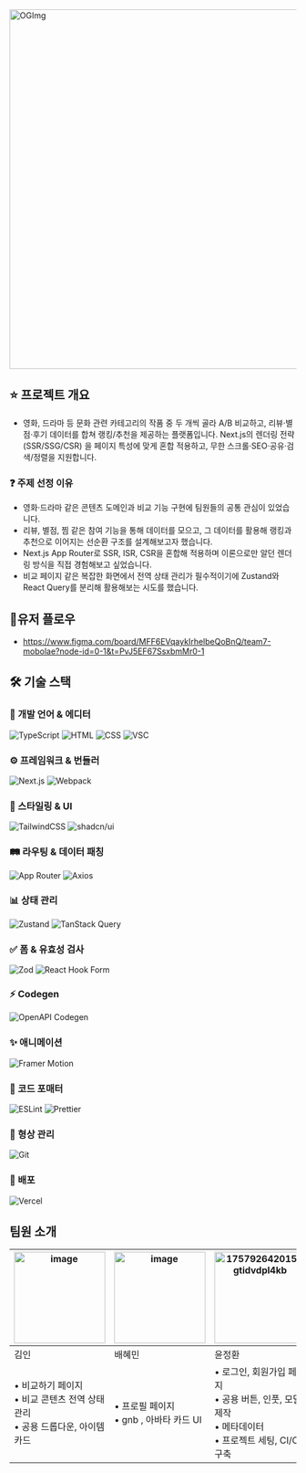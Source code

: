 <img width="1200" height="630" alt="OGImg" src="https://github.com/user-attachments/assets/df208425-ac07-45a7-9ff5-091fa2355bb7" />

## ⭐ 프로젝트 개요
- 영화, 드라마 등 문화 관련 카테고리의 작품 중 두 개씩 골라 A/B 비교하고, 리뷰·별점·후기 데이터를 합쳐 랭킹/추천을 제공하는 플랫폼입니다. Next.js의 렌더링 전략(SSR/SSG/CSR) 을 페이지 특성에 맞게 혼합 적용하고, 무한 스크롤·SEO·공유·검색/정렬을 지원합니다.

### ❓ 주제 선정 이유
- 영화·드라마 같은 콘텐츠 도메인과 비교 기능 구현에 팀원들의 공통 관심이 있었습니다.
- 리뷰, 별점, 찜 같은 참여 기능을 통해 데이터를 모으고, 그 데이터를 활용해 랭킹과 추천으로 이어지는 선순환 구조를 설계해보고자 했습니다.
- Next.js App Router로 SSR, ISR, CSR을 혼합해 적용하며 이론으로만 알던 렌더링 방식을 직접 경험해보고 싶었습니다.
- 비교 페이지 같은 복잡한 화면에서 전역 상태 관리가 필수적이기에 Zustand와 React Query를 분리해 활용해보는 시도를 했습니다.

## 📗유저 플로우
- https://www.figma.com/board/MFF6EVqaykIrhelbeQoBnQ/team7-mobolae?node-id=0-1&t=PvJ5EF67SsxbmMr0-1

## 🛠 기술 스택

### 📌 개발 언어 & 에디터
![TypeScript](https://img.shields.io/badge/TypeScript-3178C6?logo=typescript&logoColor=white)
![HTML](https://img.shields.io/badge/HTML5-E34F26?logo=html5&logoColor=white)
![CSS](https://img.shields.io/badge/CSS3-1572B6?logo=css3&logoColor=white)
![VSC](https://img.shields.io/badge/VS%20Code-007ACC?logo=visualstudiocode&logoColor=white)

### ⚙️ 프레임워크 & 번들러
![Next.js](https://img.shields.io/badge/Next.js%2015-000000?logo=nextdotjs&logoColor=white)
![Webpack](https://img.shields.io/badge/Webpack-8DD6F9?logo=webpack&logoColor=black)

### 🎨 스타일링 & UI
![TailwindCSS](https://img.shields.io/badge/Tailwind%20CSS-06B6D4?logo=tailwindcss&logoColor=white)
![shadcn/ui](https://img.shields.io/badge/shadcn/ui-000000?logo=shadcn&logoColor=white)

### 🛤 라우팅 & 데이터 패칭
![App Router](https://img.shields.io/badge/Next.js%20App%20Router-000000?logo=nextdotjs&logoColor=white)
![Axios](https://img.shields.io/badge/axios-5A29E4?logo=axios&logoColor=white)

### 📊 상태 관리
![Zustand](https://img.shields.io/badge/Zustand-443E38?logo=react&logoColor=white)
![TanStack Query](https://img.shields.io/badge/TanStack%20Query-FF4154?logo=reactquery&logoColor=white)

### ✅ 폼 & 유효성 검사
![Zod](https://img.shields.io/badge/Zod-3068B7?logo=zod&logoColor=white)
![React Hook Form](https://img.shields.io/badge/React%20Hook%20Form-EC5990?logo=reacthookform&logoColor=white)

### ⚡ Codegen
![OpenAPI Codegen](https://img.shields.io/badge/openapi--codegen-009688?logo=openapiinitiative&logoColor=white)

### ✨ 애니메이션
![Framer Motion](https://img.shields.io/badge/Framer%20Motion-0055FF?logo=framer&logoColor=white)

### 🧹 코드 포매터
![ESLint](https://img.shields.io/badge/ESLint-4B32C3?logo=eslint&logoColor=white)
![Prettier](https://img.shields.io/badge/Prettier-F7B93E?logo=prettier&logoColor=black)

### 🔐 형상 관리
![Git](https://img.shields.io/badge/Git-F05032?logo=git&logoColor=white)

### 🚀 배포
![Vercel](https://img.shields.io/badge/Vercel-000000?logo=vercel&logoColor=white)

## 팀원 소개
| <img width="160" height="160" alt="image" src="https://github.com/user-attachments/assets/5f472fc9-9be4-4a74-9965-6b3beaa80023" /> | <img width="160" height="160" alt="image" src="https://github.com/user-attachments/assets/bdfbc8e7-d22b-4b91-b3e9-ecd527d857e1" /> | <img width="160" height="160" alt="1757926420159gtidvdpl4kb" src="https://github.com/user-attachments/assets/d5741864-e8a9-49bc-8442-b8ff69b50eeb" /> | <img width="160" height="160" alt="image" src="https://github.com/user-attachments/assets/d69c909a-cc33-4a4d-8c6b-adfa43e7d60d" /> | <img width="160" height="160" alt="image" src="https://github.com/user-attachments/assets/000e0cc2-3a10-495a-a9c7-463542575563" /> |
|-----|-----|-----|-----|-----|
|  김인   |  배혜민   |  윤정환   |  이관현   | 이유진    |
|  • 비교하기 페이지<br/>• 비교 콘텐츠 전역 상태 관리<br/>• 공용 드롭다운,  아이템 카드   |  • 프로필 페이지<br/>• gnb , 아바타 카드 UI   |   • 로그인, 회원가입 페이지<br/>• 공용 버튼, 인풋, 모달 제작<br/>• 메타데이터<br/>• 프로젝트 세팅, CI/CD 구축  |  • 라벨, 카드 공통 컴포넌트 <br /> • 상세 페이지 제작 <br /> • 카카오 / 클립보드  공유 <br />  • 무한스크롤 & 탑 버튼 <br />  • 토스트   |  • 메인 페이지 / 404  <br> • 바텀시트 제작 <br> • 스켈레톤 UI  <br> • 콘텐츠 추가 모달  <br> • 검색 기능   |

